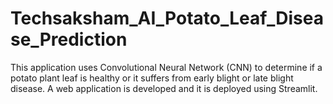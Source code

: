 # Techsaksham_AI_Potato_Leaf_Disease_Prediction
This application uses Convolutional Neural Network (CNN) to determine if a potato plant leaf is healthy or it suffers from early blight or late blight disease. A web application is developed and it is deployed using Streamlit.
